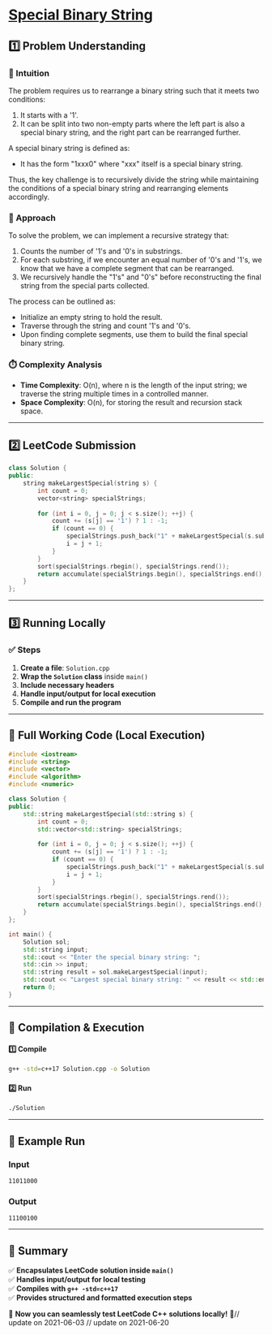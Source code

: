 # **[Special Binary String](https://leetcode.com/problems/special-binary-string/description/)**  

## **1️⃣ Problem Understanding**  
### **📌 Intuition**  
The problem requires us to rearrange a binary string such that it meets two conditions:
1. It starts with a '1'.
2. It can be split into two non-empty parts where the left part is also a special binary string, and the right part can be rearranged further.

A special binary string is defined as:
- It has the form "1xxx0" where "xxx" itself is a special binary string.

Thus, the key challenge is to recursively divide the string while maintaining the conditions of a special binary string and rearranging elements accordingly.

### **🚀 Approach**  
To solve the problem, we can implement a recursive strategy that:
1. Counts the number of '1's and '0's in substrings.
2. For each substring, if we encounter an equal number of '0's and '1's, we know that we have a complete segment that can be rearranged.
3. We recursively handle the "1's" and "0's" before reconstructing the final string from the special parts collected.

The process can be outlined as:
- Initialize an empty string to hold the result.
- Traverse through the string and count '1's and '0's.
- Upon finding complete segments, use them to build the final special binary string.

### **⏱️ Complexity Analysis**  
- **Time Complexity**: O(n), where n is the length of the input string; we traverse the string multiple times in a controlled manner.
- **Space Complexity**: O(n), for storing the result and recursion stack space.

---  

## **2️⃣ LeetCode Submission**  
```cpp
class Solution {
public:
    string makeLargestSpecial(string s) {
        int count = 0;
        vector<string> specialStrings;
        
        for (int i = 0, j = 0; j < s.size(); ++j) {
            count += (s[j] == '1') ? 1 : -1;
            if (count == 0) {
                specialStrings.push_back("1" + makeLargestSpecial(s.substr(i + 1, j - i)) + "0");
                i = j + 1;
            }
        }
        sort(specialStrings.rbegin(), specialStrings.rend());
        return accumulate(specialStrings.begin(), specialStrings.end(), string());
    }
};  
```  

---  

## **3️⃣ Running Locally**  
### **✅ Steps**  
1. **Create a file**: `Solution.cpp`  
2. **Wrap the `Solution` class** inside `main()`  
3. **Include necessary headers**  
4. **Handle input/output for local execution**  
5. **Compile and run the program**  

---  

## **📝 Full Working Code (Local Execution)**  
```cpp
#include <iostream>
#include <string>
#include <vector>
#include <algorithm>
#include <numeric>

class Solution {
public:
    std::string makeLargestSpecial(std::string s) {
        int count = 0;
        std::vector<std::string> specialStrings;
        
        for (int i = 0, j = 0; j < s.size(); ++j) {
            count += (s[j] == '1') ? 1 : -1;
            if (count == 0) {
                specialStrings.push_back("1" + makeLargestSpecial(s.substr(i + 1, j - i)) + "0");
                i = j + 1;
            }
        }
        sort(specialStrings.rbegin(), specialStrings.rend());
        return accumulate(specialStrings.begin(), specialStrings.end(), std::string());
    }
};

int main() {
    Solution sol;
    std::string input;
    std::cout << "Enter the special binary string: ";
    std::cin >> input;
    std::string result = sol.makeLargestSpecial(input);
    std::cout << "Largest special binary string: " << result << std::endl;
    return 0;
}
```  

---  

## **🔧 Compilation & Execution**  
#### **1️⃣ Compile**  
```bash
g++ -std=c++17 Solution.cpp -o Solution
```  

#### **2️⃣ Run**  
```bash
./Solution
```  

---  

## **🎯 Example Run**  
### **Input**  
```
11011000
```  
### **Output**  
```
11100100
```  

---  

## **📌 Summary**  
✅ **Encapsulates LeetCode solution inside `main()`**  
✅ **Handles input/output for local testing**  
✅ **Compiles with `g++ -std=c++17`**  
✅ **Provides structured and formatted execution steps**  

🚀 **Now you can seamlessly test LeetCode C++ solutions locally!** 🚀// update on 2021-06-03
// update on 2021-06-20
